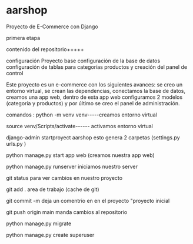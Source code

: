 # aarshop


Proyecto de E-Commerce con Django 



primera etapa 

contenido del repositorio+++++

configuración Proyecto base 
configuración de la base de datos
configuración de tablas  para categorías 
productos y creación del panel de control

Este proyecto es un e-commerce con los siguientes avances:  se creo un entorno virtual, se crean las dependencias,  conectamos la base de datos, creamos una app web, dentro de esta app web configuramos 2 modelos (categoría y productos) y por último se creo el panel de administración.

comandos :
python -m venv venv-----creamos entorno virtual

source venv/Scripts/activate------  activamos entorno virtual

django-admin startproyect aarshop    esto genera 2 carpetas (settings.py  urls.py )

python manage.py start app web       (creamos nuestra app web)

python manage.py runserver           iniciamos nuestro server 

git status                           para ver cambios en nuestro proyecto 

git add .                            area de trabajo (cache de git)

git commit -m                        deja un comentrio en en el proyecto "proyecto inicial

git push origin main                 manda cambios al repositorio

python manage.py migrate

python manage.py create superuser
